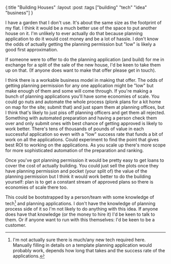 {:title "Building Houses"
:layout :post
:tags ["building" "tech" "idea" "business"]
}

I have a garden that I don't use. It's about the same size as the footprint of my flat. I think it would be a much better use of the space to put another house on it. I'm unlikely to ever actually do that because planning application to do it would cost money and be a lot of hassle. I don't know the odds of actually getting the planning permission but "low" is likely a good first approximation. 

If someone were to offer to do the planning application (and build) for me in exchange for a split of the sale of the new house, I'd be keen to take them up on that. (If anyone does want to make that offer please get in touch). 

I think there is a workable business model in making that offer. The odds of getting planning permission for any one application might be "low" but make enough of them and some will come through. If you're making a bunch of planning applications you'll have some economies of scale. You could go nuts and automate the whole process (plonk plans for a kit home on map for the site; submit that) and just spam them at planning offices, but I think that's likely to just piss off planning officers and get them all rejected. Something with automated preparation and having a person check them over and only submit ones with best chance of getting approved is likely to work better. There's tens of thousands of pounds of value in each successful application so even with a "low" success rate that funds a bit of work on all the applications. Could experiment to find the point that gives best ROI to working on the applications. As you scale up there's more scope for more sophisticated automation of the preparation and ranking. 

Once you've got planning permission it would be pretty easy to get loans to cover the cost of actually building. You could just sell the plots once they have planning permission and pocket (your split of) the value of the planning permission but I think it would work better to do the building yourself: plan is to get a constant stream of approved plans so there is economies of scale there too.

This could be bootstrapped by a person/team with some knowledge of tech[^1] and planning applications. I don't have the knowledge of planning process side of it so I'm not likely to do anything with this idea. If anyone does have that knowledge (or the money to hire it) I'd be keen to talk to them. Or if anyone want to run with this themselves: I'd be keen to be a customer. 

[^1]: I'm not actually sure there is much/any new tech required here. Manually filling in details on a template planning application would probably work, depends how long that takes and the success rate of the applications. 

